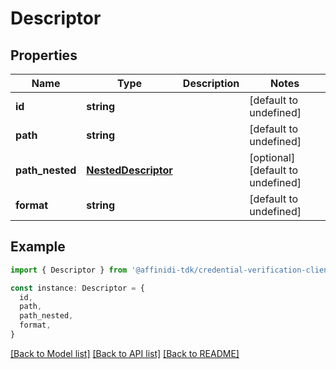 # Descriptor

## Properties

| Name            | Type                                        | Description | Notes                             |
| --------------- | ------------------------------------------- | ----------- | --------------------------------- |
| **id**          | **string**                                  |             | [default to undefined]            |
| **path**        | **string**                                  |             | [default to undefined]            |
| **path_nested** | [**NestedDescriptor**](NestedDescriptor.md) |             | [optional] [default to undefined] |
| **format**      | **string**                                  |             | [default to undefined]            |

## Example

```typescript
import { Descriptor } from '@affinidi-tdk/credential-verification-client'

const instance: Descriptor = {
  id,
  path,
  path_nested,
  format,
}
```

[[Back to Model list]](../README.md#documentation-for-models) [[Back to API list]](../README.md#documentation-for-api-endpoints) [[Back to README]](../README.md)
